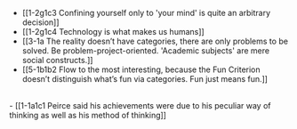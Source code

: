 - [[1-2g1c3 Confining yourself only to 'your mind' is quite an arbitrary decision]]
- [[1-2g1c4 Technology is what makes us humans]]
- [[3-1a The reality doesn’t have categories, there are only problems to be solved. Be problem-project-oriented. 'Academic subjects' are mere social constructs.]]
- [[5-1b1b2 Flow to the most interesting, because the Fun Criterion doesn’t distinguish what’s fun via categories. Fun just means fun.]]
<br>
- [[1-1a1c1 Peirce said his achievements were due to his peculiar way of thinking as well as his method of thinking]]
